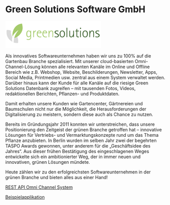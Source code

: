 
# Green Solutions Software GmbH
![Dialog Versenden](images/gs-logo.png)

Als innovatives Softwareunternehmen haben wir uns zu 100% auf die Gartenbau Branche spezialisiert. Mit unserer cloud-basierten Omni-Channel-Lösung können alle relevanten Kanäle im Online und Offline Bereich wie z.B. Webshop, Website, Beschilderungen, Newsletter, Apps, Social Media, Printmedien usw. zentral aus einem System verwaltet werden. Darüber hinaus kann der Kunde für alle Kanäle auf die riesige Green Solutions Datenbank zugreifen – mit tausenden Fotos, Videos, redaktionellen Berichten, Pflanzen- und Produktdaten.

Damit erhalten unsere Kunden wie Gartencenter, Gärtnereien und Baumschulen nicht nur die Möglichkeit, die Herausforderungen der Digitalisierung zu meistern, sondern diese auch als Chance zu nutzen.

Bereits im Gründungsjahr 2011 konnten wir unterstreichen, dass unsere Positionierung den Zeitgeist der grünen Branche getroffen hat – innovative Lösungen für Vertriebs- und Vermarktungskonzepte rund um das Thema Pflanze anzubieten. In Berlin wurden im selben Jahr zwei der begehrten TASPO Awards gewonnen, unter anderem für die „Geschäftsidee des Jahres“. Aus dieser frühen Bestätigung des eingeschlagenen Weges entwickelte sich ein ambitionierter Weg, der in immer neuen und innovativen, grünen Lösungen mündete.

Heute zählen wir zu den erfolgreichsten Softwareunternehmen in der grünen Branche und bieten alles aus einer Hand!



[REST API Omni Channel System](GS_OmniChannelSystem.Rest.SDK)

[Beispielapplikation](GS_OmniChannelSystem.Rest.Sample)